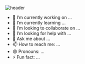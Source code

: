 ![header](https://capsule-render.vercel.app/api?type=slice&text=KyungHoonKook&fontAlign=60&fontSize=50&fontColor=454545&descAlign=60&descAlignY=50&color=gradient&customColorList=10,1,2,50,0&animation=fadeIn)

- 🔭 I’m currently working on ...
- 🌱 I’m currently learning ...
- 👯 I’m looking to collaborate on ...
- 🤔 I’m looking for help with ...
- 💬 Ask me about ...
- 📫 How to reach me: ...
- 😄 Pronouns: ...
- ⚡ Fun fact: ...

